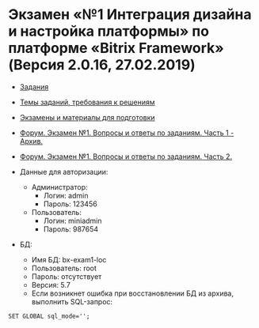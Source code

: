 # Экзамен «№1 Интеграция дизайна и настройка платформы» по платформе «Bitrix Framework» (Версия 2.0.16, 27.02.2019)

* [Задания](./wiki/tasks/tasks.md)

* [Темы заданий, требования к решениям](./wiki/pubinfo/Ex1Description.pdf)

* [Экзамены и материалы для подготовки](https://academy.1c-bitrix.ru/certification/exams.php)

* [Форум. Экзамен №1. Вопросы и ответы по заданиям. Часть 1 - Архив.](https://dev.1c-bitrix.ru/community/forums/forum6/topic83379/)

* [Форум. Экзамен №1. Вопросы и ответы по заданиям. Часть 2.](https://dev.1c-bitrix.ru/community/forums/forum6/topic96483/)

* Данные для авторизации:
    * Администратор:
        * Логин: admin
        * Пароль: 123456
    * Пользователь:
        * Логин: miniadmin
        * Пароль: 987654

* БД:
    * Имя БД: bx-exam1-loc
    * Пользователь: root
    * Пароль: отсутствует
    * Версия: 5.7
    * Если возникнет ошибка при восстановлении БД из архива, выполнить SQL-запрос:
````    
SET GLOBAL sql_mode='';
````